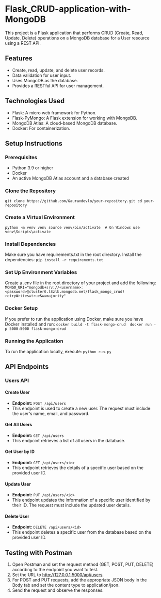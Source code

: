 # Flask_CRUD-application-with-MongoDB
This project is a Flask application that performs CRUD (Create, Read, Update, Delete) operations on a MongoDB database for a User resource using a REST API.

## Features
- Create, read, update, and delete user records.
- Data validation for user input.
- Uses MongoDB as the database.
- Provides a RESTful API for user management.

## Technologies Used
- Flask: A micro web framework for Python.
- Flask-PyMongo: A Flask extension for working with MongoDB.
- MongoDB Atlas: A cloud-based MongoDB database.
- Docker: For containerization.

## Setup Instructions

### Prerequisites
- Python 3.9 or higher
- Docker
- An active MongoDB Atlas account and a database created

### Clone the Repository
`git clone https://github.com/Gauravdevlo/your-repository.git
cd your-repository `

### Create a Virtual Environment

`python -m venv venv
source venv/bin/activate  # On Windows use venv\Scripts\activate`

### Install Dependencies
Make sure you have requirements.txt in the root directory. Install the dependencies:
`pip install -r requirements.txt`

### Set Up Environment Variables
Create a .env file in the root directory of your project and add the following:
`MONGO_URI="mongodb+srv://<username>:<password>@cluster0.l8zlb.mongodb.net/flask_mongo_crud?retryWrites=true&w=majority"`

### Docker Setup 
If you prefer to run the application using Docker, make sure you have Docker installed and run:
`docker build -t flask-mongo-crud 
docker run -p 5000:5000 flask-mongo-crud`

### Running the Application
To run the application locally, execute:
`python run.py`

## API Endpoints

### Users API

#### Create User
- **Endpoint:** `POST /api/users`
- This endpoint is used to create a new user. The request must include the user's name, email, and password.

#### Get All Users
- **Endpoint:** `GET /api/users`
- This endpoint retrieves a list of all users in the database.

#### Get User by ID
- **Endpoint:** `GET /api/users/<id>`
- This endpoint retrieves the details of a specific user based on the provided user ID.

#### Update User
- **Endpoint:** `PUT /api/users/<id>`
- This endpoint updates the information of a specific user identified by their ID. The request must include the updated user details.

#### Delete User
- **Endpoint:** `DELETE /api/users/<id>`
- This endpoint deletes a specific user from the database based on the provided user ID.

## Testing with Postman
1. Open Postman and set the request method (GET, POST, PUT, DELETE) according to the endpoint you want to test.
2. Set the URL to http://127.0.0.1:5000/api/users.
3. For POST and PUT requests, add the appropriate JSON body in the Body tab and set the content type to application/json.
4. Send the request and observe the responses.


